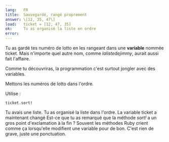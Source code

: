 ```yaml
---
lang:   FR
title:  Sauvegardé, rangé proprement
answer: \[12, 35, 47\]
load:   ticket = [12, 47, 35]
ok:     Tu as organisé la liste en ordre
error:
---
```


Tu as gardé tes numéro de lotto en les rangeant dans une __variable__
nommée ticket. Mais n'importe quel autre nom, comme _lalistedejimmy_,
aurait aussi fait l'affaire.

Comme tu découvriras, la programmation c'est surtout jongler avec des
variables.

Mettons les numéros de lotto dans l'ordre.

Utilise :

    ticket.sort!

Tu avais une liste. Tu as organisé la liste dans l'ordre. La variable
ticket a maintenant changé Est-ce que tu as remarqué que la méthode
_sort!_ a un gros point d'exclamation à la fin ? Souvent les méthodes
Ruby crient comme ça lorsqu'elle modifient une variable pour de bon.
C'est rien de grave, juste une ponctuation.
